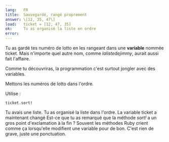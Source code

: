 ```yaml
---
lang:   FR
title:  Sauvegardé, rangé proprement
answer: \[12, 35, 47\]
load:   ticket = [12, 47, 35]
ok:     Tu as organisé la liste en ordre
error:
---
```


Tu as gardé tes numéro de lotto en les rangeant dans une __variable__
nommée ticket. Mais n'importe quel autre nom, comme _lalistedejimmy_,
aurait aussi fait l'affaire.

Comme tu découvriras, la programmation c'est surtout jongler avec des
variables.

Mettons les numéros de lotto dans l'ordre.

Utilise :

    ticket.sort!

Tu avais une liste. Tu as organisé la liste dans l'ordre. La variable
ticket a maintenant changé Est-ce que tu as remarqué que la méthode
_sort!_ a un gros point d'exclamation à la fin ? Souvent les méthodes
Ruby crient comme ça lorsqu'elle modifient une variable pour de bon.
C'est rien de grave, juste une ponctuation.
